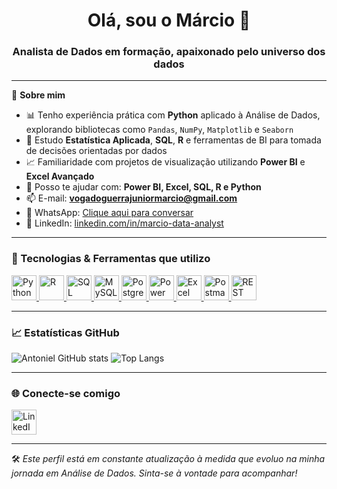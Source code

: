 <h1 align="center">Olá, sou o Márcio 👋</h1>
<h3 align="center">Analista de Dados em formação, apaixonado pelo universo dos dados</h3>

---

🎯 **Sobre mim**

- 📊 Tenho experiência prática com **Python** aplicado à Análise de Dados, explorando bibliotecas como `Pandas`, `NumPy`, `Matplotlib` e `Seaborn`  
- 🧠 Estudo **Estatística Aplicada**, **SQL**, **R** e ferramentas de BI para tomada de decisões orientadas por dados  
- 📈 Familiaridade com projetos de visualização utilizando **Power BI** e **Excel Avançado**  
- 💬 Posso te ajudar com: **Power BI, Excel, SQL, R e Python**  
- 📫 E-mail: **vogadoguerrajuniormarcio@gmail.com**  
- 📱 WhatsApp: [Clique aqui para conversar](https://wa.me/558999449630)  
- 🔗  LinkedIn: [linkedin.com/in/marcio-data-analyst](https://www.linkedin.com/in/marcio-data-analyst)

---

### 🚀 Tecnologias & Ferramentas que utilizo

<p align="left">
  <a href="https://www.python.org/" target="_blank">
    <img src="https://cdn.jsdelivr.net/gh/devicons/devicon/icons/python/python-original.svg" width="40" height="40" alt="Python"/>
  </a>
  <a href="https://www.r-project.org/" target="_blank">
    <img src="https://www.r-project.org/logo/Rlogo.png" width="40" height="40" alt="R"/>
  </a>
  <a href="https://www.microsoft.com/en-us/sql-server" target="_blank">
    <img src="https://www.svgrepo.com/show/303229/microsoft-sql-server-logo.svg" width="40" height="40" alt="SQL Server"/>
  </a>
  <a href="https://www.mysql.com/" target="_blank">
    <img src="https://cdn.jsdelivr.net/gh/devicons/devicon/icons/mysql/mysql-original-wordmark.svg" width="40" height="40" alt="MySQL"/>
  </a>
  <a href="https://www.postgresql.org/" target="_blank">
    <img src="https://cdn.jsdelivr.net/gh/devicons/devicon/icons/postgresql/postgresql-original-wordmark.svg" width="40" height="40" alt="PostgreSQL"/>
  </a>
  <a href="https://powerbi.microsoft.com/" target="_blank">
    <img src="https://upload.wikimedia.org/wikipedia/commons/c/cf/New_Power_BI_Logo.svg" width="40" height="40" alt="Power BI"/>
  </a>
  <a href="https://www.microsoft.com/pt-br/microsoft-365/excel" target="_blank">
    <img src="https://cdn-icons-png.flaticon.com/512/732/732220.png" width="40" height="40" alt="Excel"/>
  </a>
  <a href="https://www.postman.com/" target="_blank">
    <img src="https://www.vectorlogo.zone/logos/getpostman/getpostman-icon.svg" width="40" height="40" alt="Postman"/>
  </a>
  <a href="https://restfulapi.net/" target="_blank">
    <img src="https://cdn-icons-png.flaticon.com/512/1006/1006550.png" width="40" height="40" alt="REST API"/>
  </a>
</p>

---

### 📈 Estatísticas GitHub

![Antoniel GitHub stats](https://github-readme-stats.vercel.app/api?username=marcio-DataAnalyst&show_icons=true&theme=dark) 
![Top Langs](https://github-readme-stats.vercel.app/api/top-langs/?username=marcio-DataAnalyst&layout=compact)


---

### 🌐 Conecte-se comigo

<p align="left">
  <a href="https://www.linkedin.com/in/marcio-data-analyst" target="_blank">
    <img src="https://cdn.jsdelivr.net/gh/devicons/devicon/icons/linkedin/linkedin-original.svg" width="40" height="40" alt="LinkedIn" />
  </a>
</p>

---

🛠️ *Este perfil está em constante atualização à medida que evoluo na minha jornada em Análise de Dados. Sinta-se à vontade para acompanhar!*
